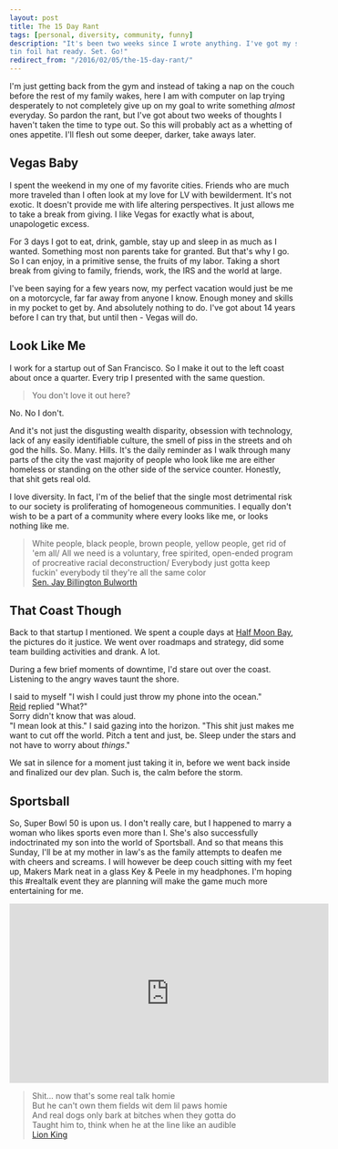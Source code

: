 ```yaml
---
layout: post
title: The 15 Day Rant
tags: [personal, diversity, community, funny]
description: "It's been two weeks since I wrote anything. I've got my soap box and
tin foil hat ready. Set. Go!"
redirect_from: "/2016/02/05/the-15-day-rant/"
---
```


I'm just getting back from the gym and instead of taking a nap on the couch
before the rest of my family wakes, here I am  with computer on lap trying
desperately to not completely give up on my goal to write something _almost_
everyday. So pardon the rant, but I've got about two weeks of thoughts I haven't
taken the time to type out. So this will probably act as a whetting of ones
appetite. I'll flesh out some deeper, darker, take aways later.

## Vegas Baby

I spent the weekend in my one of my favorite cities. Friends who are much more
traveled than I often look at my love for LV with bewilderment. It's not exotic.
It doesn't provide me with life altering perspectives. It just allows me to take
a break from giving. I like Vegas for exactly what is about, unapologetic excess.

For 3 days I got to eat, drink, gamble, stay up and sleep in as much as I wanted.
Something most non parents take for granted. But that's why I go. So I can enjoy,
in a primitive sense, the fruits of my labor. Taking a short break from giving
to family, friends, work, the IRS and the world at large.

I've been saying for a few years now, my perfect vacation would just be me on a
motorcycle, far far away from anyone I know. Enough money and skills in my
pocket to get by. And absolutely nothing to do. I've got about 14 years before I
can try that, but until then - Vegas will do.

## Look Like Me

I work for a startup out of San Francisco. So I make it out to the left coast
about once a quarter. Every trip I presented with the same question.

> You don't love it out here?

No. No I don't.

And it's not just the disgusting wealth disparity, obsession with technology,
lack of any easily identifiable culture, the smell of piss in the streets and oh
god the hills. So. Many. Hills. It's the daily reminder as I walk through many
parts of the city the vast majority of people who look like me are either
homeless or standing on the other side of the service counter. Honestly, that
shit gets real old.

I love diversity. In fact, I'm of the belief that the single most detrimental
risk to our society is proliferating of homogeneous communities. I equally don't
wish to be a part of a community where every looks like me, or looks nothing
like me.

> White people, black people, brown people, yellow people, get rid of 'em all/ All we need is a voluntary, free spirited, open-ended program of procreative racial deconstruction/ Everybody just gotta keep fuckin' everybody til they're all the same color
> <br/> [Sen. Jay Billington Bulworth](http://www.imdb.com/title/tt0118798/quotes)

## That Coast Though

Back to that startup I mentioned. We spent a couple days at [Half Moon Bay](http://www.ritzcarlton.com/en/Properties/HalfMoonBay/Default.htm), the
pictures do it justice. We went over roadmaps and strategy, did some team
building activities and drank. A lot.

During a few brief moments of downtime, I'd stare out over the coast. Listening
to the angry waves taunt the shore.

I said to myself "I wish I could just throw my phone into the ocean."<br />
[Reid](https://twitter.com/jbrw1984) replied "What?"<br />
Sorry didn't know that was aloud.<br />
"I mean look at this." I said gazing into the horizon. "This shit just makes me
want to cut off the world. Pitch a tent and just, be. Sleep under the stars and
not have to worry about _things_."

We sat in silence for a moment just taking it in, before we went back inside and
finalized our dev plan. Such is, the calm before the storm.

## Sportsball

So, Super Bowl 50 is upon us. I don't really care, but I happened to marry a woman
who likes sports even more than I. She's also successfully indoctrinated my son
into the world of Sportsball. And so that means this Sunday, I'll be at my
mother in law's as the family attempts to deafen me with cheers and screams. I
will however be deep couch sitting with my feet up, Makers Mark neat in a glass
Key & Peele in my headphones. I'm hoping this #realtalk event they are planning
will make the game much more entertaining for me.

<iframe width="560" height="315" src="https://www.youtube.com/embed/ntGKxBs1F24" frameborder="0" allowfullscreen></iframe>

> Shit... now that's some real talk homie<br/>
But he can't own them fields wit dem lil paws homie<br/>
And real dogs only bark at bitches when they gotta do<br/>
Taught him to, think when he at the line like an audible<br/>
[Lion King](http://genius.com/Lil-dicky-lion-king-lyrics)
